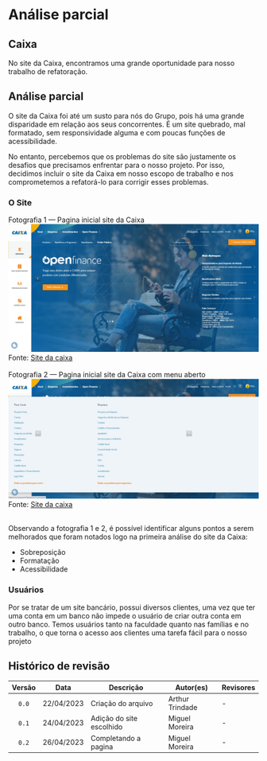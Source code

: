 # Análise parcial

## Caixa

No site da Caixa, encontramos uma grande oportunidade para nosso trabalho de refatoração.

## Análise parcial

O site da Caixa foi até um susto para nós do Grupo, pois há uma grande disparidade em relação aos seus concorrentes. É um site quebrado, mal formatado, sem responsividade alguma e com poucas funções de acessibilidade.

No entanto, percebemos que os problemas do site são justamente os desafios que precisamos enfrentar para o nosso projeto. Por isso, decidimos incluir o site da Caixa em nosso escopo de trabalho e nos comprometemos a refatorá-lo para corrigir esses problemas.

### O Site

Fotografia 1 — Pagina inicial site da Caixa
![descrição da imagem](../img/caixa1.jpeg) <br> Fonte: [Site da caixa](https://www.caixa.gov.br/Paginas/home-caixa.aspx)
<br>
<br>
Fotografia 2 — Pagina inicial site da Caixa com menu aberto
![descrição da imagem](../img/caixa2.jpeg) <br> Fonte: [Site da caixa](https://www.caixa.gov.br/Paginas/home-caixa.aspx)
<br>
<br>

Observando a fotografia 1 e 2, é possível identificar alguns pontos a serem melhorados que foram notados logo na primeira análise do site da Caixa:

* Sobreposição
* Formatação
* Acessibilidade


### Usuários

Por se tratar de um site bancário, possui diversos clientes, uma vez que ter uma conta em um banco não impede o usuário de criar outra conta em outro banco. Temos usuários tanto na faculdade quanto nas famílias e no trabalho, o que torna o acesso aos clientes uma tarefa fácil para o nosso projeto

## Histórico de revisão

| Versão     | Data        | Descrição            | Autor(es)                          | Revisores  |
| :--------: | :---------: | -------------------- | ---------------------------------- | ---------- |
| `0.0`      |  22/04/2023 | Criação do arquivo   | Arthur Trindade           | -          |
| `0.1`      |  24/04/2023 | Adição do site escolhido  | Miguel Moreira | -     |
| `0.2`      |  26/04/2023 | Completando a pagina  | Miguel Moreira | -     |